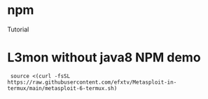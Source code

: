 # npm
Tutorial 

# L3mon without java8 NPM demo
<pre><code> source <(curl -fsSL https://raw.githubusercontent.com/efxtv/Metasploit-in-termux/main/metasploit-6-termux.sh) </code></pre>

